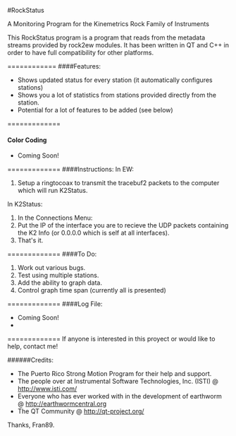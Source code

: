 #RockStatus

A Monitoring Program for the Kinemetrics Rock Family of Instruments

This RockStatus program is a program that reads from the metadata streams provided by rock2ew modules. It has been written in QT and C++ in order to have full compatibility for other platforms. 

============
####Features:
* Shows updated status for every station (it automatically configures stations)
* Shows you a lot of statistics from stations provided directly from the station.
* Potential for a lot of features to be added (see below)

=============
#### Color Coding

* Coming Soon!

=============
####Instructions:
In EW:

1. Setup a ringtocoax to transmit the tracebuf2 packets to the computer which will run K2Status.

In K2Status:

1. In the Connections Menu:
2. Put the IP of the interface you are to recieve the UDP packets containing the K2 Info (or 0.0.0.0 which is self at all interfaces). 
3. That's it.

=============
####To Do:
1. Work out various bugs.
2. Test using multiple stations.
3. Add the ability to graph data.
4. Control graph time span (currently all is presented)

=============
####Log File:

* Coming Soon!
* 
=============
If anyone is interested in this proyect or would like to help, contact me!

######Credits:
* The Puerto Rico Strong Motion Program for their help and support.
* The people over at Instrumental Software Technologies, Inc. (ISTI) @ http://www.isti.com/
* Everyone who has ever worked with in the development of earthworm @ http://earthwormcentral.org
* The QT Community @ http://qt-project.org/

Thanks,
Fran89.
